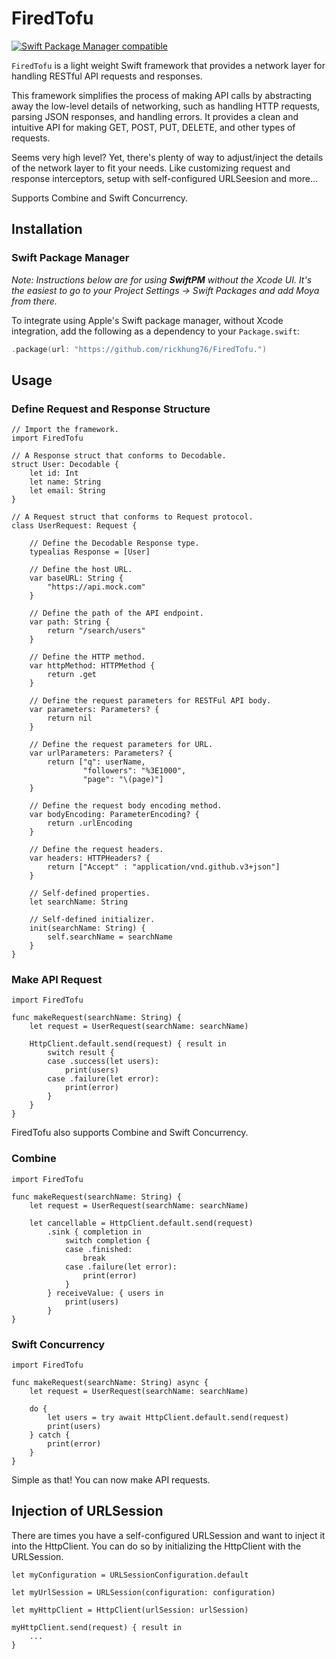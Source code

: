 # FiredTofu

[![Swift Package Manager compatible](https://img.shields.io/badge/Swift%20Package%20Manager-compatible-brightgreen.svg)](https://github.com/apple/swift-package-manager)

 `FiredTofu` is a light weight Swift framework that provides a network layer for handling RESTful API requests and responses.
 
 This framework simplifies the process of making API calls by abstracting away the low-level details of networking, such as handling HTTP requests, parsing JSON responses, and handling errors. It provides a clean and intuitive API for making GET, POST, PUT, DELETE, and other types of requests.
 
 Seems very high level? Yet, there's plenty of way to adjust/inject the details of the network layer to fit your needs. Like customizing request and response interceptors, setup with self-configured URLSeesion and more...

 Supports Combine and Swift Concurrency.

## Installation
### Swift Package Manager

_Note: Instructions below are for using **SwiftPM** without the Xcode UI. It's the easiest to go to your Project Settings -> Swift Packages and add Moya from there._

To integrate using Apple's Swift package manager, without Xcode integration, add the following as a dependency to your `Package.swift`:

```swift
.package(url: "https://github.com/rickhung76/FiredTofu.")
```

## Usage

### Define Request and Response Structure

```
// Import the framework.
import FiredTofu

// A Response struct that conforms to Decodable.
struct User: Decodable {
    let id: Int
    let name: String
    let email: String
}

// A Request struct that conforms to Request protocol.
class UserRequest: Request {

    // Define the Decodable Response type.
    typealias Response = [User]

    // Define the host URL.
	var baseURL: String {
		"https://api.mock.com"
	}
    
    // Define the path of the API endpoint.
    var path: String {
        return "/search/users"
    }
    
    // Define the HTTP method.
    var httpMethod: HTTPMethod {
        return .get
    }
    
    // Define the request parameters for RESTFul API body.
    var parameters: Parameters? {
        return nil
    }
    
    // Define the request parameters for URL.
    var urlParameters: Parameters? {
        return ["q": userName,
                "followers": "%3E1000",
                "page": "\(page)"]
    }
    
    // Define the request body encoding method.
    var bodyEncoding: ParameterEncoding? {
        return .urlEncoding
    }
    
    // Define the request headers.
    var headers: HTTPHeaders? {
        return ["Accept" : "application/vnd.github.v3+json"]
    }
    
    // Self-defined properties.
    let searchName: String
    
    // Self-defined initializer.
    init(searchName: String) {
        self.searchName = searchName
    }
}

```

### Make API Request

```
import FiredTofu

func makeRequest(searchName: String) {
    let request = UserRequest(searchName: searchName)

    HttpClient.default.send(request) { result in
        switch result {
        case .success(let users):
            print(users)
        case .failure(let error):
            print(error)
        }
    }
}
```

FiredTofu also supports Combine and Swift Concurrency.

### Combine

```
import FiredTofu

func makeRequest(searchName: String) {
    let request = UserRequest(searchName: searchName)

    let cancellable = HttpClient.default.send(request)
        .sink { completion in
            switch completion {
            case .finished:
                break
            case .failure(let error):
                print(error)
            }
        } receiveValue: { users in
            print(users)
        }
}
```

### Swift Concurrency

```
import FiredTofu

func makeRequest(searchName: String) async {
    let request = UserRequest(searchName: searchName)

    do {
        let users = try await HttpClient.default.send(request)
        print(users)
    } catch {
        print(error)
    }
}
```

Simple as that! You can now make API requests.

## Injection of URLSession
There are times you have a self-configured URLSession and want to inject it into the HttpClient. You can do so by initializing the HttpClient with the URLSession.

```
let myConfiguration = URLSessionConfiguration.default

let myUrlSession = URLSession(configuration: configuration)

let myHttpClient = HttpClient(urlSession: urlSession)

myHttpClient.send(request) { result in
    ...
}
```

<!---
## Decisions and Router